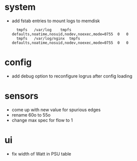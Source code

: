 # system
* add fstab entries to mount logs to memdisk

        tmpfs	/var/log	tmpfs	defaults,noatime,nosuid,nodev,noexec,mode=0755	0	0
        tmpfs	/var/log/nginx	tmpfs	defaults,noatime,nosuid,nodev,noexec,mode=0755	0	0

# config
* add debug option to reconfigure logrus after config loading

# sensors
* come up with new value for spurious edges
* rename 60o to 55o
* change max spec for flow to 1

# ui
* fix width of Watt in PSU table